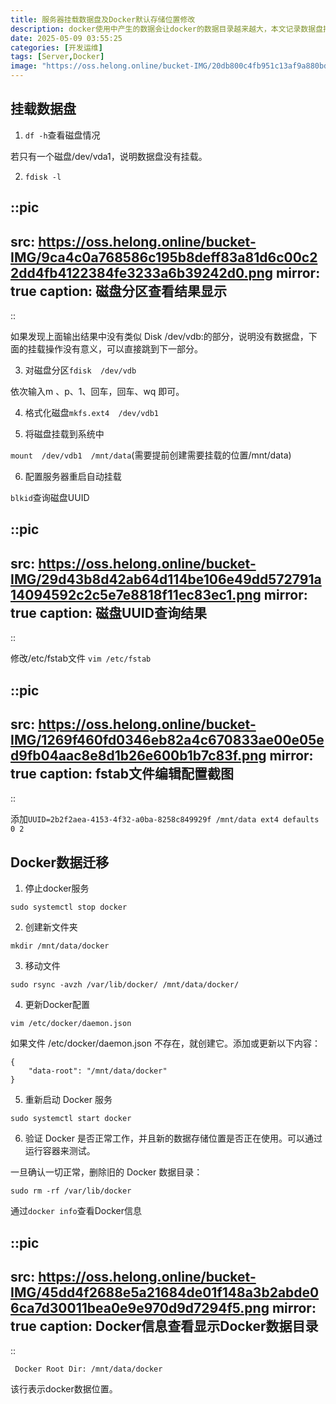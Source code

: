 ```yaml
---
title: 服务器挂载数据盘及Docker默认存储位置修改
description: docker使用中产生的数据会让docker的数据目录越来越大，本文记录数据盘挂载及docker数据迁移过程。
date: 2025-05-09 03:55:25
categories: [开发运维]
tags: [Server,Docker]
image: "https://oss.helong.online/bucket-IMG/20db800c4fb951c13af9a880bdb5812ae2c9526808fda15d24b6cd74c1453e54.png"
---
```


## 挂载数据盘

1. `df -h`查看磁盘情况

若只有一个磁盘/dev/vda1，说明数据盘没有挂载。

2. `fdisk -l`

::pic
---
src: https://oss.helong.online/bucket-IMG/9ca4c0a768586c195b8deff83a81d6c00c22dd4fb4122384fe3233a6b39242d0.png
mirror: true
caption: 磁盘分区查看结果显示
---
::

如果发现上面输出结果中没有类似 Disk /dev/vdb:的部分，说明没有数据盘，下面的挂载操作没有意义，可以直接跳到下一部分。

3. 对磁盘分区`fdisk  /dev/vdb`

依次输入m 、p、1、回车，回车、wq 即可。

4. 格式化磁盘`mkfs.ext4  /dev/vdb1`

5. 将磁盘挂载到系统中

`mount  /dev/vdb1  /mnt/data`(需要提前创建需要挂载的位置/mnt/data)

6. 配置服务器重启自动挂载

`blkid`查询磁盘UUID

::pic
---
src: https://oss.helong.online/bucket-IMG/29d43b8d42ab64d114be106e49dd572791a14094592c2c5e7e8818f11ec83ec1.png
mirror: true
caption: 磁盘UUID查询结果
---
::

修改/etc/fstab文件 `vim /etc/fstab`

::pic
---
src: https://oss.helong.online/bucket-IMG/1269f460fd0346eb82a4c670833ae00e05ed9fb04aac8e8d1b26e600b1b7c83f.png
mirror: true
caption: fstab文件编辑配置截图
---
::

添加`UUID=2b2f2aea-4153-4f32-a0ba-8258c849929f /mnt/data ext4 defaults 0 2`

## Docker数据迁移

1. 停止docker服务

`sudo systemctl stop docker`

2. 创建新文件夹

`mkdir /mnt/data/docker`

3. 移动文件

`sudo rsync -avzh /var/lib/docker/ /mnt/data/docker/`

4. 更新Docker配置

`vim /etc/docker/daemon.json`

如果文件 /etc/docker/daemon.json 不存在，就创建它。添加或更新以下内容：

```
{
    "data-root": "/mnt/data/docker"
}
```

5. 重新启动 Docker 服务

`sudo systemctl start docker`

6. 验证 Docker 是否正常工作，并且新的数据存储位置是否正在使用。可以通过运行容器来测试。

一旦确认一切正常，删除旧的 Docker 数据目录：

`sudo rm -rf /var/lib/docker`

通过`docker info`查看Docker信息

::pic
---
src: https://oss.helong.online/bucket-IMG/45dd4f2688e5a21684de01f148a3b2abde06ca7d30011bea0e9e970d9d7294f5.png
mirror: true
caption: Docker信息查看显示Docker数据目录
---
::

` Docker Root Dir: /mnt/data/docker`

该行表示docker数据位置。
